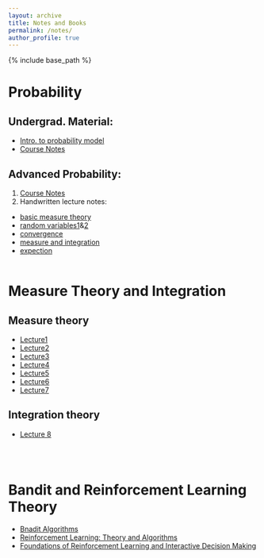 ```yaml
---
layout: archive
title: Notes and Books
permalink: /notes/
author_profile: true
---
```


{% include base_path %}
<br/>
# Probability
## Undergrad. Material:<br/>
* [Intro. to probability model](/files/introduction-to-probability-model.pdf)
* [Course Notes](files/MATH356-Probability.pdf)

## Advanced Probability:<br/>
1. [Course Notes](/files/prob_notes.pdf)<br/>
2. Handwritten lecture notes:
* [basic measure theory](/files/measuretheory.pdf)
* [random variables1](/files/randomvariables_1-11.pdf)&[2](/files/randomvariables_12-16.pdf)
* [convergence](/files/convergenceintegrationexpection_1-6.pdf)
* [measure and integration](/files/convergenceintegrationexpection_7-15.pdf)
* [expection](/files/convergenceintegrationexpection_16-26.pdf)
<br/><br/>

# Measure Theory and Integration
## Measure theory
* [Lecture1](/files/Lecture1.pdf)
* [Lecture2](/files/Lecture2.pdf)
* [Lecture3](/files/Lecture3.pdf)
* [Lecture4](/files/Lecture4.pdf)
* [Lecture5](/files/Lecture5.pdf)
* [Lecture6](/files/Lecture6.pdf)
* [Lecture7](/files/Lecture7.pdf)
## Integration theory
* [Lecture 8](/files/Lecture_8.pdf)

<br/><br/>

# Bandit and Reinforcement Learning Theory
* [Bnadit Algorithms](/files/bandit.pdf)
* [Reinforcement Learning: Theory and Algorithms](/files/rltheorybook_AJKS.pdf)
* [Foundations of Reinforcement Learning and Interactive Decision Making](/files/FosterRakhlin2023.pdf)


